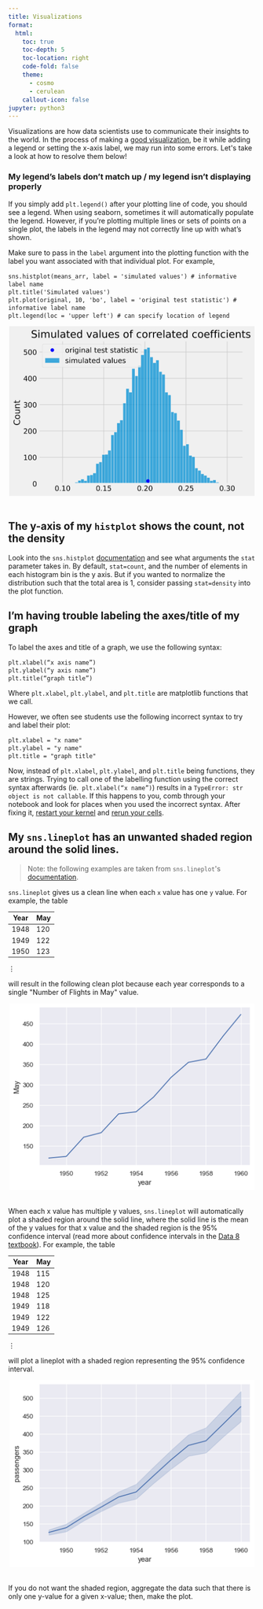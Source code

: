 ```yaml
---
title: Visualizations
format:
  html:
    toc: true
    toc-depth: 5
    toc-location: right
    code-fold: false
    theme:
      - cosmo
      - cerulean
    callout-icon: false
jupyter: python3
---
```


Visualizations are how data scientists use to communicate their insights to the world. In the process of making a [good visualization](https://ds100.org/course-notes/visualization_2/visualization_2.html#harnessing-context), be it while adding a legend or setting the x-axis label, we may run into some errors. Let's take a look at how to resolve them below!


### My legend’s labels don’t match up / my legend isn’t displaying properly

If you simply add `plt.legend()` after your plotting line of code, you should see a legend. When using seaborn, sometimes it will automatically populate the legend. However, if you’re plotting multiple lines or sets of points on a single plot, the labels in the legend may not correctly line up with what’s shown. 

Make sure to pass in the `label` argument into the plotting function with the label you want associated with that individual plot. For example, 

```
sns.histplot(means_arr, label = 'simulated values') # informative label name
plt.title('Simulated values') 
plt.plot(original, 10, 'bo', label = 'original test statistic') # informative label name
plt.legend(loc = 'upper left') # can specify location of legend
```
<center><img src = "images/example_label_plot.png" width = "500"></img></a></center>
<br>

## The y-axis of my `histplot` shows the count, not the density

Look into the `sns.histplot` [documentation](https://seaborn.pydata.org/generated/seaborn.histplot.html) and see what arguments the `stat` parameter takes in. By default, `stat=count`, and the number of elements in each histogram bin is the y axis. But if you wanted to normalize the distribution such that the total area is 1, consider passing `stat=density` into the plot function.

## I’m having trouble labeling the axes/title of my graph 
To label the axes and title of a graph, we use the following syntax: 

```
plt.xlabel(“x axis name”) 
plt.ylabel(“y axis name”) 
plt.title(“graph title”) 
```

Where `plt.xlabel`, `plt.ylabel`, and `plt.title` are matplotlib functions that we call. 

However, we often see students use the following incorrect syntax to try and label their plot: 

```
plt.xlabel = "x name"
plt.ylabel = "y name"
plt.title = "graph title"
```
Now, instead of `plt.xlabel`, `plt.ylabel`, and `plt.title` being functions, they are strings. Trying to call one of the labelling function using the correct syntax afterwards (ie.` plt.xlabel(“x name”)`) results in a `TypeError: str object is not callable`. If this happens to you, comb through your notebook and look for places when you used the incorrect syntax. After fixing it, [restart your kernel](https://ds100.org/debugging-guide/jupyter101/jupyter101.html#restarting-kernel) and [rerun your cells](https://ds100.org/debugging-guide/jupyter101/jupyter101.html#running-cells). 

## My `sns.lineplot` has an unwanted shaded region around the solid lines.
>Note: the following examples are taken from `sns.lineplot`'s [documentation](https://seaborn.pydata.org/generated/seaborn.lineplot.html). 

`sns.lineplot` gives us a clean line when each `x` value has one `y` value. For example, the table 

| Year | May | 
| --- | --- | 
| 1948 | 120 | 
| 1949 | 122 | 
| 1950  | 123| 
$\vdots$

will result in the following clean plot because each year corresponds to a single "Number of Flights in May" value. 

<center><img src = "images/normal_lineplot.png" width = "500"></img></a></center>
<br>

When each x value has multiple y values, `sns.lineplot` will automatically plot a shaded region around the solid line, where the solid line is the mean of the y values for that x value and the shaded region is the 95% confidence interval (read more about confidence intervals in the [Data 8 textbook](https://inferentialthinking.com/chapters/13/3/Confidence_Intervals.html?highlight=confidence+intervals)). For example, the table 

| Year | May | 
| --- | --- | 
| 1948 | 115 | 
| 1948 | 120 | 
| 1948 | 125 | 
| 1949 | 118 | 
| 1949 | 122 | 
| 1949 | 126 |
$\vdots$

will plot a lineplot with a shaded region representing the 95% confidence interval. 

<center><img src = "images/shaded_lineplot.png" width = "500"></img></a></center>
<br>

If you do not want the shaded region, aggregate the data such that there is only one y-value for a given x-value; then, make the plot.